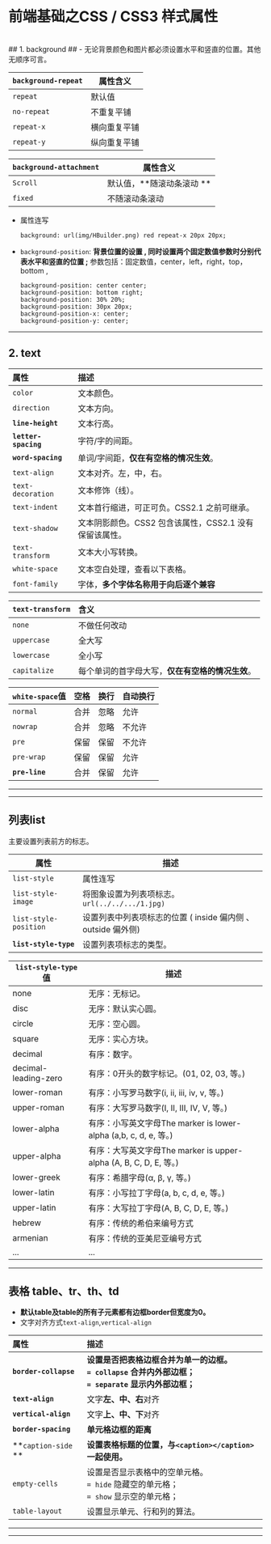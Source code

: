 # 前端基础之CSS / CSS3 样式属性 #

<br>
## 1. background ##
- 无论背景颜色和图片都必须设置水平和竖直的位置。其他无顺序可言。

`background-repeat`|属性含义
-|-
`repeat` 		|	默认值
`no-repeat` 	|	不重复平铺
`repeat-x` 	|	横向重复平铺
`repeat-y `	|	纵向重复平铺

`background-attachment` |属性含义
-|-
`Scroll`|	默认值，**随滚动条滚动 **
`fixed` |	不随滚动条滚动
- 属性连写<br>
	```
	background: url(img/HBuilder.png) red repeat-x 20px 20px;
	```
- `background-position`: **背景位置的设置 , 同时设置两个固定数值参数时分别代表水平和竖直的位置 ;** 
	参数包括：固定数值，center，left，right，top，bottom , 
	
	```
	background-position: center center;
	background-position: bottom right;
	background-position: 30% 20%; 
	background-position: 30px 20px;
	background-position-x: center;
	background-position-y: center;
	```
---
## 2. text ##
属性				|	描述
				:-	|	:-
`color`				|	文本颜色。
`direction`			|	文本方向。
**`line-height`**		|	文本行高。
**`letter-spacing`**	|	字符/字的间距。
**`word-spacing`**	|	单词/字间距，**仅在有空格的情况生效**。
`text-align`			|	文本对齐。左，中，右。
`text-decoration`		|	文本修饰（线）。
`text-indent`			|	文本首行缩进，可正可负。CSS2.1 之前可继承。
`text-shadow`			|	文本阴影颜色。CSS2 包含该属性，CSS2.1 没有保留该属性。
`text-transform`		|	文本大小写转换。
`white-space`			|	文本空白处理，查看以下表格。
`font-family`			|	字体，**多个字体名称用于向后逐个兼容**


`text-transform`	|	含义
			:-	|	:-
`none`			|	不做任何改动
`uppercase`		|	全大写
`lowercase`		|	全小写
`capitalize`		|	每个单词的首字母大写，**仅在有空格的情况生效**。

`white-space`值	|	空格	|	换行	|	自动换行
			:-	|	----		|	----		|	-
`normal`			|	合并	|	忽略	|	允许
`nowrap`		|	合并	|	忽略	|	不允许
`pre`			|	保留	|	保留	|	不允许
`pre-wrap`		|	保留	|	保留	|	允许
**`pre-line`**	|	合并	|	保留	|	允许

---





---
## 列表list ##
主要设置列表前方的标志。

属性				|	描述
				-	|	-
`list-style	`			|	属性连写
`list-style-image`		|	将图象设置为列表项标志。`url(../../.../1.jpg)`
`list-style-position`	|	设置列表中列表项标志的位置 ( inside 偏内侧 、outside 偏外侧)
**`list-style-type`**	|	设置列表项标志的类型。


`list-style-type`值		|	描述
				-	|	-
none				|	无序：无标记。
disc					|	无序：默认实心圆。
circle				|	无序：空心圆。
square				|	无序：实心方块。
decimal				|	有序：数字。
decimal-leading-zero	|	有序：0开头的数字标记。(01, 02, 03, 等。)
lower-roman			|	有序：小写罗马数字(i, ii, iii, iv, v, 等。)
upper-roman			|	有序：大写罗马数字(I, II, III, IV, V, 等。)
lower-alpha			|	有序：小写英文字母The marker is lower-alpha (a,b, c, d, e, 等。)
upper-alpha			|	有序：大写英文字母The marker is upper-alpha (A, B, C, D, E, 等。)
lower-greek			|	有序：希腊字母(α, β, γ, 等。)
lower-latin			|	有序：小写拉丁字母(a, b, c, d, e, 等。)
upper-latin			|	有序：大写拉丁字母(A, B, C, D, E, 等。)
hebrew				|	有序：传统的希伯来编号方式
armenian			|	有序：传统的亚美尼亚编号方式
...					|	...

---
## 表格 table、tr、th、td ##
- **默认table及table的所有子元素都有边框border但宽度为0。**
- 文字对齐方式`text-align`,`vertical-align`

属性				|	描述
			:-		|	:-
**`border-collapse`**	|	**设置是否把表格边框合并为单一的边框。<br> `= collapse` 合并内外部边框；<br> `= separate` 显示内外部边框；**
**`text-align`**		|	文字**左、中、右**对齐
**`vertical-align`**	|	文字**上、中、下**对齐
**`border-spacing`**	|	**单元格边框的距离**
**`caption-side`	**	|	**设置表格标题的位置，与`<caption></caption>`一起使用。**
`empty-cells`			|	设置是否显示表格中的空单元格。<br> `= hide` 隐藏空的单元格；<br> `= show` 显示空的单元格；
`table-layout`			|	设置显示单元、行和列的算法。
---


---